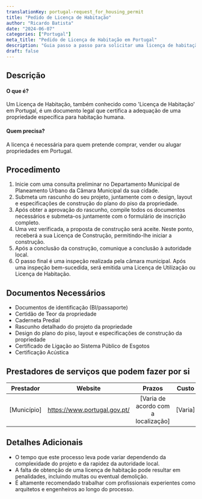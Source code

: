```yaml
---
translationKey: portugal-request_for_housing_permit
title: "Pedido de Licença de Habitação"
author: "Ricardo Batista"
date: "2024-06-07"
categories: ["Portugal"]
meta_title: "Pedido de Licença de Habitação em Portugal"
description: "Guia passo a passo para solicitar uma licença de habitação em Portugal"
draft: false
---
```



## Descrição
#### O que é?
Um Licença de Habitação, também conhecido como 'Licença de Habitação' em Portugal, é um documento legal que certifica a adequação de uma propriedade específica para habitação humana.
#### Quem precisa?
A licença é necessária para quem pretende comprar, vender ou alugar propriedades em Portugal.

## Procedimento
1. Inicie com uma consulta preliminar no Departamento Municipal de Planeamento Urbano da Câmara Municipal da sua cidade.
2. Submeta um rascunho do seu projeto, juntamente com o design, layout e especificações de construção do plano do piso da propriedade.
3. Após obter a aprovação do rascunho, compile todos os documentos necessários e submeta-os juntamente com o formulário de inscrição completo.
4. Uma vez verificada, a proposta de construção será aceite. Neste ponto, receberá a sua Licença de Construção, permitindo-lhe iniciar a construção.
5. Após a conclusão da construção, comunique a conclusão à autoridade local.
6. O passo final é uma inspeção realizada pela câmara municipal. Após uma inspeção bem-sucedida, será emitida uma Licença de Utilização ou Licença de Habitação.

## Documentos Necessários
- Documentos de identificação (BI/passaporte)
- Certidão de Teor da propriedade
- Caderneta Predial
- Rascunho detalhado do projeto da propriedade
- Design do plano do piso, layout e especificações de construção da propriedade
- Certificado de Ligação ao Sistema Público de Esgotos
- Certificação Acústica

## Prestadores de serviços que podem fazer por si

| Prestador        |     Website     |     Prazos    |       Custo      |
| --------------- | --------------- |  :-------------: | :-------------: |
| [Município]  |  https://www.portugal.gov.pt/ |      [Varia de acordo com a localização]      |        [Varia]       |

## Detalhes Adicionais
- O tempo que este processo leva pode variar dependendo da complexidade do projeto e da rapidez da autoridade local.
- A falta de obtenção de uma licença de habitação pode resultar em penalidades, incluindo multas ou eventual demolição.
- É altamente recomendado trabalhar com profissionais experientes como arquitetos e engenheiros ao longo do processo.